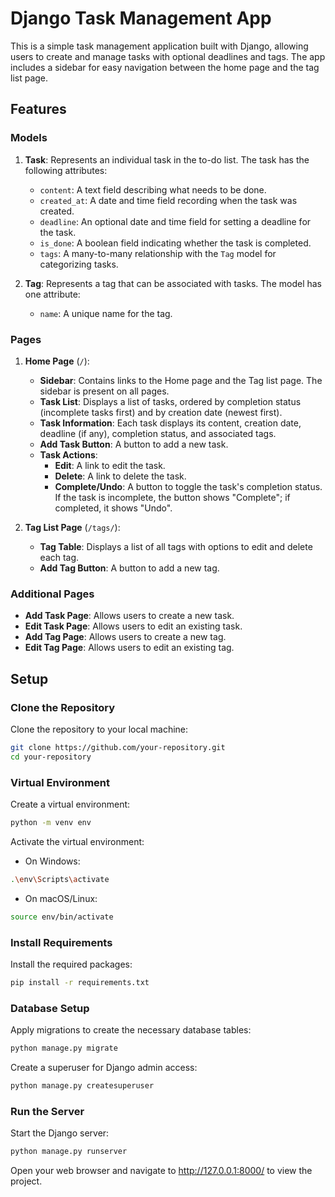 # Django Task Management App

This is a simple task management application built with Django, allowing users to create and manage tasks with optional deadlines and tags. The app includes a sidebar for easy navigation between the home page and the tag list page.

## Features

### Models

1. **Task**: Represents an individual task in the to-do list. The task has the following attributes:
   - `content`: A text field describing what needs to be done.
   - `created_at`: A date and time field recording when the task was created.
   - `deadline`: An optional date and time field for setting a deadline for the task.
   - `is_done`: A boolean field indicating whether the task is completed.
   - `tags`: A many-to-many relationship with the `Tag` model for categorizing tasks.

2. **Tag**: Represents a tag that can be associated with tasks. The model has one attribute:
   - `name`: A unique name for the tag.

### Pages

1. **Home Page** (`/`):
   - **Sidebar**: Contains links to the Home page and the Tag list page. The sidebar is present on all pages.
   - **Task List**: Displays a list of tasks, ordered by completion status (incomplete tasks first) and by creation date (newest first).
   - **Task Information**: Each task displays its content, creation date, deadline (if any), completion status, and associated tags.
   - **Add Task Button**: A button to add a new task.
   - **Task Actions**:
     - **Edit**: A link to edit the task.
     - **Delete**: A link to delete the task.
     - **Complete/Undo**: A button to toggle the task's completion status. If the task is incomplete, the button shows "Complete"; if completed, it shows "Undo".

2. **Tag List Page** (`/tags/`):
   - **Tag Table**: Displays a list of all tags with options to edit and delete each tag.
   - **Add Tag Button**: A button to add a new tag.

### Additional Pages

- **Add Task Page**: Allows users to create a new task.
- **Edit Task Page**: Allows users to edit an existing task.
- **Add Tag Page**: Allows users to create a new tag.
- **Edit Tag Page**: Allows users to edit an existing tag.


## Setup

### Clone the Repository
Clone the repository to your local machine:
```bash
git clone https://github.com/your-repository.git
cd your-repository
```

### Virtual Environment

Create a virtual environment:
```bash
python -m venv env
```
Activate the virtual environment:
- On Windows:
```bash
.\env\Scripts\activate
```
- On macOS/Linux:
```bash
source env/bin/activate
```

### Install Requirements

Install the required packages:
```bash
pip install -r requirements.txt
```

### Database Setup

Apply migrations to create the necessary database tables:
```bash
python manage.py migrate
```
Create a superuser for Django admin access:
```bash
python manage.py createsuperuser
```

### Run the Server

Start the Django server:
```bash
python manage.py runserver
```
Open your web browser and navigate 
to http://127.0.0.1:8000/ to view the project.
